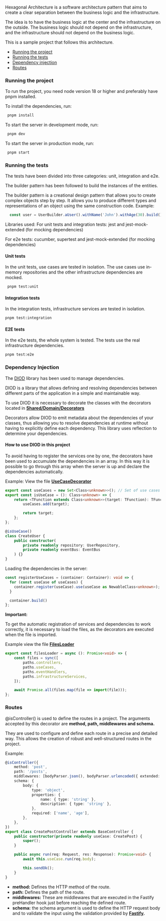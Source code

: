 Hexagonal Architecture is a software architecture pattern
that aims to create a clear separation between the business logic
and the infrastructure.

The idea is to have the business logic at the center and the 
infrastructure on the outside. The business logic should not 
depend on the infrastructure, and the infrastructure should not
depend on the business logic.

This is a sample project that follows this architecture. 

- [Running the project](#running-the-project)
- [Running the tests](#running-the-tests)
- [Dependency injection](#dependency-injection)
- [Routes](#routes)


### Running the project

To run the project, you need node version 18 or higher and preferably have pnpm installed.

To install the dependencies, run:

```bash
 pnpm install
```

To start the server in development mode, run:

```bash
 pnpm dev
```

To start the server in production mode, run:

```bash
 pnpm start
```

### Running the tests

The tests have been divided into three categories: unit, integration and e2e.

The builder pattern has been followed to build the instances of the entities. 

The builder pattern is a creational design pattern that allows you to create complex objects step by step.
It allows you to produce different types and representations of an object using
the same construction code.
Example:
```typescript
  const user = UserBuilder.aUser().withName('John').withAge(30).build();
```

Libraries used:
For unit tests and integration tests: jest and jest-mock-extended (for mocking dependencies)

For e2e tests: cucumber, supertest and jest-mock-extended (for mocking dependencies)

#### Unit tests

In the unit tests, use cases are tested in isolation. 
The use cases use in-memory repositories and the other infrastructure 
dependencies are mocked.

```bash
 pnpm test:unit
```

#### Integration tests

In the integration tests, infrastructure services are tested in isolation.
    
```bash
pnpm test:integration
```

#### E2E tests

In the e2e tests, the whole system is tested. The tests use the real infrastructure dependencies.

```bash
pnpm test:e2e
```

### Dependency Injection
The [DIOD](https://github.com/artberri/diod) library has been used to manage dependencies.

DIOD is a library that allows defining and resolving dependencies between 
different parts of the application in a simple and maintainable way.

To use DIOD it is necessary to decorate the classes with the decorators located 
in **[Shared/Domain/Decorators](https://github.com/arnold095/NodeJS-DDD-skeleton/tree/main/src/Contexts/Shared/Domain/Decorators)**

Decorators allow DIOD to emit metadata about the dependencies of your classes, 
thus allowing you to resolve dependencies at runtime without having to explicitly
define each dependency. This library uses reflection to determine your dependencies.

#### How to use DIOD in this project
To avoid having to register the services one by one, the decorators have been used
to accumulate the dependencies in an array. In this way it is possible to go through
this array when the server is up and declare the dependencies automatically.

Example:
View the file **[UseCaseDecorator](https://github.com/arnold095/NodeJS-DDD-skeleton/tree/main/src/Contexts/Shared/Domain/Decorators/UseCaseDecorator.ts)**

```typescript
export const useCases = new Set<Class<unknown>>(); // Set of use cases
export const isUseCase = (): Class<unknown> => {
    return <TFunction extends Class<unknown>>(target: TFunction): TFunction => {
        useCases.add(target);

        return target;
    };
};

@isUseCase()
class CreateUser {
    public constructor(
        private readonly repository: UserRepository,
        private readonly eventBus: EventBus
    ) {}
}
```
Loading the dependencies in the server:
```typescript
const registerUseCases = (container: Container): void => {
  for (const useCase of useCases) {
    container.register(useCase).use(useCase as NewableClass<unknown>);
  }

  container.build()
};
```
**Important:**

To get the automatic registration of services and dependencies to work correctly,
it is necessary to load the files, as the decorators are executed when the file 
is imported.

Example view the file **[FilesLoader](https://github.com/arnold095/NodeJS-DDD-skeleton/blob/main/src/Apps/Shared/Config/Di/Loaders/FilesLoader.ts)**

```typescript
export const filesLoader = async (): Promise<void> => {
    const files = sync([
        paths.controllers,
        paths.useCases,
        paths.eventHandlers,
        paths.infrastructureServices,
    ]);

    await Promise.all(files.map(file => import(file)));
};
```

### Routes
@isController() is used to define the routes in a project. 
The arguments accepted by this decorator are **method, path, middlewares and schema.**

They are used to configure and define each route in a precise and detailed way. 
This allows the creation of robust and well-structured routes in the project.

Example:
```typescript
@isController({
    method: 'post',
    path: '/posts',
    middlewares: [bodyParser.json(), bodyParser.urlencoded({ extended: true })],
    schema: {
        body: {
            type: 'object',
            properties: {
                name: { type: 'string' },
                description: { type: 'string' },
            },
            required: ['name', 'age'],
        },
    },
})
export class CreatePostController extends BaseController {
    public constructor(private readonly useCase: CreatePost) {
        super();
    }

    public async run(req: Request, res: Response): Promise<void> {
        await this.useCase.run(req.body);

        this.sendOk();
    }
}
```
- **method:** Defines the HTTP method of the route.
- **path:** Defines the path of the route.
- **middlewares:** These are middlewares that are executed in the Fastify preHandler hook just before reaching the defined route.
- **schema:** the schema argument is used to define the HTTP 
request body and to validate the input using the validation provided by **[Fastify](https://www.fastify.io/docs/latest/Reference/Validation-and-Serialization/#adding-a-shared-schema).**

